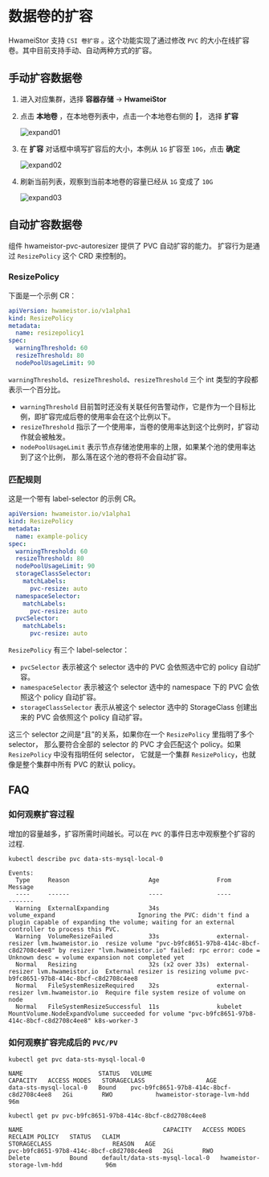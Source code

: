 # 数据卷的扩容

HwameiStor 支持 `CSI 卷扩容` 。这个功能实现了通过修改 `PVC` 的大小在线扩容卷。其中目前支持手动、自动两种方式的扩容。

## 手动扩容数据卷

1. 进入对应集群，选择 **容器存储** -> **HwameiStor**

2. 点击 **本地卷** ，在本地卷列表中，点击一个本地卷右侧的 **┇**， 选择 **扩容**

    ![expand01](../../images/expand01.png)

3. 在 **扩容** 对话框中填写扩容后的大小，本例从 `1G` 扩容至 `10G`，点击 **确定**

    ![expand02](../../images/expand02.png)

4. 刷新当前列表，观察到当前本地卷的容量已经从 `1G` 变成了 `10G`

    ![expand03](../../images/expand03.png)

## 自动扩容数据卷

组件 hwameistor-pvc-autoresizer 提供了 PVC 自动扩容的能力。
扩容行为是通过 `ResizePolicy` 这个 CRD 来控制的。

### ResizePolicy

下面是一个示例 CR：

```yaml
apiVersion: hwameistor.io/v1alpha1
kind: ResizePolicy
metadata:
  name: resizepolicy1
spec:
  warningThreshold: 60
  resizeThreshold: 80
  nodePoolUsageLimit: 90
```

`warningThreshold`、`resizeThreshold`、`resizeThreshold` 三个 int 类型的字段都表示一个百分比。

- `warningThreshold` 目前暂时还没有关联任何告警动作，它是作为一个目标比例，即扩容完成后卷的使用率会在这个比例以下。
- `resizeThreshold` 指示了一个使用率，当卷的使用率达到这个比例时，扩容动作就会被触发。
- `nodePoolUsageLimit` 表示节点存储池使用率的上限，如果某个池的使用率达到了这个比例，
  那么落在这个池的卷将不会自动扩容。

### 匹配规则

这是一个带有 label-selector 的示例 CR。

```yaml
apiVersion: hwameistor.io/v1alpha1
kind: ResizePolicy
metadata:
  name: example-policy
spec:
  warningThreshold: 60
  resizeThreshold: 80
  nodePoolUsageLimit: 90
  storageClassSelector:
    matchLabels:
      pvc-resize: auto
  namespaceSelector:
    matchLabels:
      pvc-resize: auto
  pvcSelector:
    matchLabels:
      pvc-resize: auto
```

`ResizePolicy` 有三个 label-selector：

- `pvcSelector` 表示被这个 selector 选中的 PVC 会依照选中它的 policy 自动扩容。
- `namespaceSelector` 表示被这个 selector 选中的 namespace 下的 PVC 会依照这个 policy 自动扩容。
- `storageClassSelector` 表示从被这个 selector 选中的 StorageClass 创建出来的 PVC 会依照这个 policy 自动扩容。

这三个 selector 之间是“且”的关系，如果你在一个 `ResizePolicy` 里指明了多个 selector，
那么要符合全部的 selector 的 PVC 才会匹配这个 policy。如果 `ResizePolicy` 中没有指明任何 selector，
它就是一个集群 `ResizePolicy`，也就像是整个集群中所有 PVC 的默认 policy。

## FAQ

### 如何观察扩容过程

增加的容量越多，扩容所需时间越长。可以在 `PVC` 的事件日志中观察整个扩容的过程.

```shell
kubectl describe pvc data-sts-mysql-local-0
```

```none
Events:
  Type     Reason                      Age                From                                Message
  ----     ------                      ----               ----                                -------
  Warning  ExternalExpanding           34s                volume_expand                       Ignoring the PVC: didn't find a plugin capable of expanding the volume; waiting for an external controller to process this PVC.
  Warning  VolumeResizeFailed          33s                external-resizer lvm.hwameistor.io  resize volume "pvc-b9fc8651-97b8-414c-8bcf-c8d2708c4ee8" by resizer "lvm.hwameistor.io" failed: rpc error: code = Unknown desc = volume expansion not completed yet
  Normal   Resizing                    32s (x2 over 33s)  external-resizer lvm.hwameistor.io  External resizer is resizing volume pvc-b9fc8651-97b8-414c-8bcf-c8d2708c4ee8
  Normal   FileSystemResizeRequired    32s                external-resizer lvm.hwameistor.io  Require file system resize of volume on node
  Normal   FileSystemResizeSuccessful  11s                kubelet                             MountVolume.NodeExpandVolume succeeded for volume "pvc-b9fc8651-97b8-414c-8bcf-c8d2708c4ee8" k8s-worker-3
```

### 如何观察扩容完成后的 `PVC/PV`

```shell
kubectl get pvc data-sts-mysql-local-0
```

```none
NAME                     STATUS   VOLUME                                     CAPACITY   ACCESS MODES   STORAGECLASS                 AGE
data-sts-mysql-local-0   Bound    pvc-b9fc8651-97b8-414c-8bcf-c8d2708c4ee8   2Gi        RWO            hwameistor-storage-lvm-hdd   96m
```

```shell
kubectl get pv pvc-b9fc8651-97b8-414c-8bcf-c8d2708c4ee8
```

```none
NAME                                       CAPACITY   ACCESS MODES   RECLAIM POLICY   STATUS   CLAIM                            STORAGECLASS                 REASON   AGE
pvc-b9fc8651-97b8-414c-8bcf-c8d2708c4ee8   2Gi        RWO            Delete           Bound    default/data-sts-mysql-local-0   hwameistor-storage-lvm-hdd            96m
```
